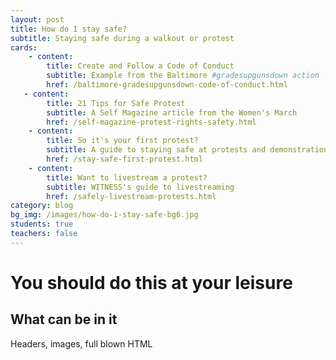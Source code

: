 ```yaml
---
layout: post
title: How do I stay safe?
subtitle: Staying safe during a walkout or protest
cards:
    - content:
        title: Create and Follow a Code of Conduct
        subtitle: Example from the Baltimore #gradesupgunsdown action
        href: /baltimore-gradesupgunsdown-code-of-conduct.html
   - content:
        title: 21 Tips for Safe Protest
        subtitle: A Self Magazine article from the Women's March
        href: /self-magazine-protest-rights-safety.html
    - content:
        title: So it's your first protest?
        subtitle: A guide to staying safe at protests and demonstrations
        href: /stay-safe-first-protest.html
    - content:
        title: Want to livestream a protest?
        subtitle: WITNESS's guide to livestreaming
        href: /safely-livestream-protests.html        
category: blog
bg_img: /images/how-do-i-stay-safe-bg6.jpg
students: true
teachers: false
---
```


You should do this at your leisure
==================================

## What can be in it

Headers, images, full blown HTML
